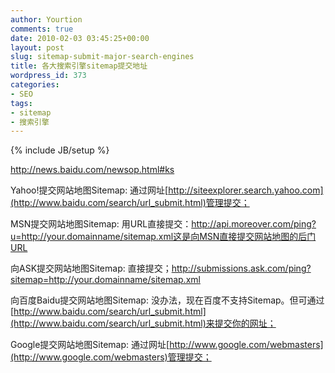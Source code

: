 ```yaml
---
author: Yourtion
comments: true
date: 2010-02-03 03:45:25+00:00
layout: post
slug: sitemap-submit-major-search-engines
title: 各大搜索引擎sitemap提交地址
wordpress_id: 373
categories:
- SEO
tags:
- sitemap
- 搜索引擎
---
```

{% include JB/setup %}

http://news.baidu.com/newsop.html#ks

Yahoo!提交网站地图Sitemap: 通过网址[http://siteexplorer.search.yahoo.com](http://www.baidu.com/search/url_submit.html)管理提交；

MSN提交网站地图Sitemap: 用URL直接提交：http://api.moreover.com/ping?u=http://your.domainname/sitemap.xml这是向MSN直接提交网站地图的后门URL

向ASK提交网站地图Sitemap: 直接提交；http://submissions.ask.com/ping?sitemap=http://your.domainname/sitemap.xml

向百度Baidu提交网站地图Sitemap: 没办法，现在百度不支持Sitemap。但可通过[http://www.baidu.com/search/url_submit.html](http://www.baidu.com/search/url_submit.html)来提交你的网址；

Google提交网站地图Sitemap: 通过网址[http://www.google.com/webmasters](http://www.google.com/webmasters)管理提交；
